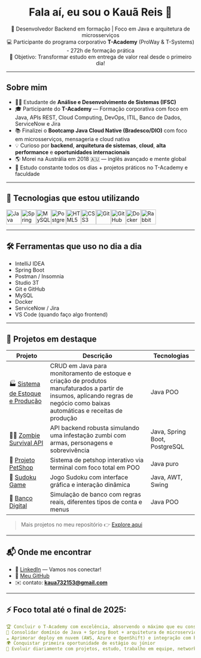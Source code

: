 <h1 align="center">Fala aí, eu sou o Kauã Reis 👋</h1>

<p align="center">
  🎯 Desenvolvedor Backend em formação | Foco em Java e arquitetura de microsserviços<br>
  💻 Participante do programa corporativo <b>T-Academy</b> (ProWay & T-Systems) - 272h de formação prática<br>
  🎯 Objetivo: Transformar estudo em entrega de valor real desde o primeiro dia!
</p>

---

##  Sobre mim

- 👨‍🎓 Estudante de **Análise e Desenvolvimento de Sistemas (IFSC)**
- 🎓 Participante do **T-Academy** — Formação corporativa com foco em Java, APIs REST, Cloud Computing, DevOps, ITIL, Banco de Dados, ServiceNow e Jira
- 📚 Finalizei o **Bootcamp Java Cloud Native (Bradesco/DIO)** com foco em microsserviços, mensageria e cloud nativa
- 💡 Curioso por **backend**, **arquitetura de sistemas**, **cloud**, **alta performance** e **oportunidades internacionais**
- 🌎 Morei na Austrália em 2018 🇦🇺 — inglês avançado e mente global
- 🧠 Estudo constante todos os dias + projetos práticos no T-Academy e faculdade

---

## 🧰 Tecnologias que estou utilizando

<div style="display: flex; flex-wrap: wrap;">
  <img src="https://cdn.jsdelivr.net/gh/devicons/devicon/icons/java/java-original.svg" height="40" alt="Java"/>
  <img src="https://cdn.jsdelivr.net/gh/devicons/devicon/icons/spring/spring-original.svg" height="40" alt="Spring Boot"/>
  <img src="https://cdn.jsdelivr.net/gh/devicons/devicon/icons/mysql/mysql-original.svg" height="40" alt="MySQL"/>
  <img src="https://cdn.jsdelivr.net/gh/devicons/devicon/icons/postgresql/postgresql-original.svg" height="40" alt="PostgreSQL"/>
  <img src="https://cdn.jsdelivr.net/gh/devicons/devicon/icons/html5/html5-original.svg" height="40" alt="HTML5"/>
  <img src="https://cdn.jsdelivr.net/gh/devicons/devicon/icons/css3/css3-original.svg" height="40" alt="CSS3"/>
  <img src="https://cdn.jsdelivr.net/gh/devicons/devicon/icons/git/git-original.svg" height="40" alt="Git"/>
  <img src="https://cdn.jsdelivr.net/gh/devicons/devicon/icons/github/github-original.svg" height="40" alt="GitHub"/>
  <img src="https://cdn.jsdelivr.net/gh/devicons/devicon/icons/docker/docker-original.svg" height="40" alt="Docker"/>
  <img src="https://cdn.jsdelivr.net/gh/devicons/devicon/icons/rabbitmq/rabbitmq-original.svg" height="40" alt="RabbitMQ"/>
</div>

---

## 🛠️ Ferramentas que uso no dia a dia

- IntelliJ IDEA
- Spring Boot
- Postman / Insomnia
- Studio 3T
- Git e GitHub
- MySQL
- Docker
- ServiceNow / Jira
- VS Code (quando faço algo frontend)

---

## 📌 Projetos em destaque

| Projeto | Descrição | Tecnologias |
|--------|------------|-------------|
| 🏭 [Sistema de Estoque e Produção](#) | CRUD em Java para monitoramento de estoque e criação de produtos manufaturados a partir de insumos, aplicando regras de negócio como baixas automáticas e receitas de produção | Java POO |
| 🧟‍♂️ [Zombie Survival API](https://github.com/Dev-Kaua/Desenvolvimento-de-APIs/tree/main/zombie-survival-api) | API backend robusta simulando uma infestação zumbi com armas, personagens e sobrevivência | Java, Spring Boot, PostgreSQL |
| 🐶 [Projeto PetShop](https://github.com/Dev-Kaua/Programa-o-orientada-a-objetos/tree/main/Projetos/Projeto%20PetShop) | Sistema de petshop interativo via terminal com foco total em POO | Java puro |
| 🧩 [Sudoku Game](https://github.com/Dev-Kaua/Programa-o-orientada-a-objetos/tree/main/Projetos/Sudoku) | Jogo Sudoku com interface gráfica e interação dinâmica | Java, AWT, Swing |
| 🏦 [Banco Digital](https://github.com/Dev-Kaua/Programa-o-orientada-a-objetos/tree/main/Projetos/Criando%20um%20Banco%20Digital%20com%20Java%20e%20Orienta%C3%A7%C3%A3o%20a%20Objetos) | Simulação de banco com regras reais, diferentes tipos de conta e menus | Java POO |

> Mais projetos no meu repositório 👉 [Explore aqui](https://github.com/Dev-Kaua?tab=repositories)

---

## 📬 Onde me encontrar

- 💼 [LinkedIn](https://www.linkedin.com/in/kauã-reis-rodrigues-730219357) — Vamos nos conectar!
- 📁 [Meu GitHub](https://github.com/Dev-Kaua)
- ✉️ contato: **kaua732153@gmail.com**

---

## ⚡ Foco total até o final de 2025:

```yaml
🏆 Concluir o T-Academy com excelência, absorvendo o máximo que eu conseguir de conteúdo técnico, fazendo novas conexões com colegas e professores, aprimorando minhas softskills, e criando projetos corporativos sempre tentando ser criativo e com código organizado.
🧱 Consolidar domínio de Java + Spring Boot + arquitetura de microserviços + Integração com banco de dados
☁️ Aprimorar deploy em nuvem (AWS, Azure e OpenShift) e integração com banco de dados
🌍 Conquistar primeira oportunidade de estágio ou júnior 
🚀 Evoluir diariamente com projetos, estudo, trabalho em equipe, network e colocando o que aprendi em prática!
